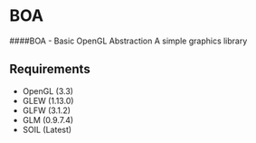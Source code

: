 BOA
===
####BOA - Basic OpenGL Abstraction
A simple graphics library

Requirements
------------
* OpenGL (3.3)
* GLEW   (1.13.0)
* GLFW   (3.1.2)
* GLM    (0.9.7.4)
* SOIL   (Latest)
